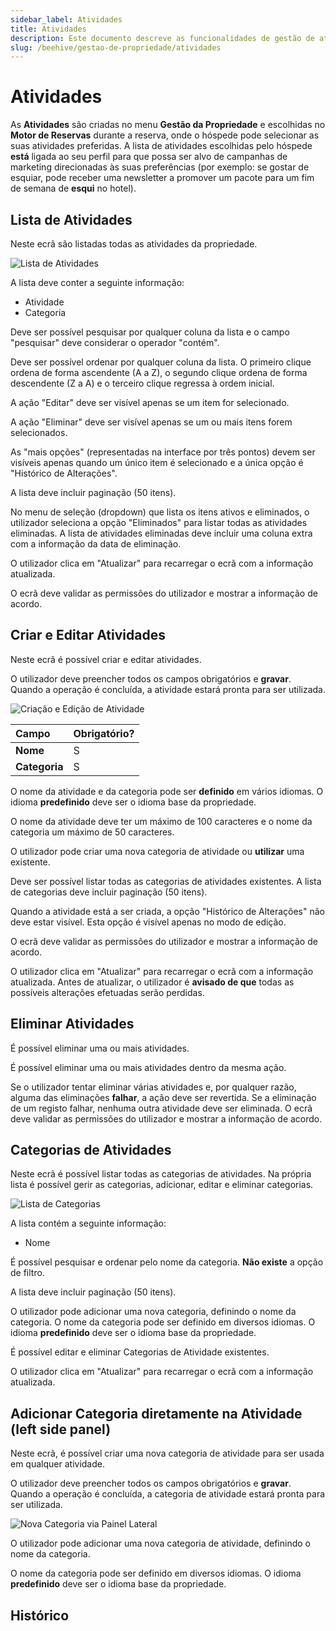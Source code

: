 ```yaml
---
sidebar_label: Atividades
title: Atividades
description: Este documento descreve as funcionalidades de gestão de atividades, incluindo a criação, edição, eliminação e listagem de atividades e categorias associadas, e como estas interagem com o Motor de Reservas e campanhas de marketing.
slug: /beehive/gestao-de-propriedade/atividades
---
```


# Atividades

As **Atividades** são criadas no menu **Gestão da Propriedade** e escolhidas no **Motor de Reservas** durante a reserva, onde o hóspede pode selecionar as suas atividades preferidas. A lista de atividades escolhidas pelo hóspede **está** ligada ao seu perfil para que possa ser alvo de campanhas de marketing direcionadas às suas preferências (por exemplo: se gostar de esquiar, pode receber uma newsletter a promover um pacote para um fim de semana de **esqui** no hotel).

## Lista de Atividades

Neste ecrã são listadas todas as atividades da propriedade.

![Lista de Atividades](</assets/beehive/gestao-de-propriedade/atividades/Lista Atividades.JPG> "Lista de Atividades")

A lista deve conter a seguinte informação:

*   Atividade
*   Categoria

Deve ser possível pesquisar por qualquer coluna da lista e o campo "pesquisar" deve considerar o operador "contém".

Deve ser possível ordenar por qualquer coluna da lista. O primeiro clique ordena de forma ascendente (A a Z), o segundo clique ordena de forma descendente (Z a A) e o terceiro clique regressa à ordem inicial.

A ação "Editar" deve ser visível apenas se um item for selecionado.

A ação "Eliminar" deve ser visível apenas se um ou mais itens forem selecionados.

As "mais opções" (representadas na interface por três pontos) devem ser visíveis apenas quando um único item é selecionado e a única opção é "Histórico de Alterações".

A lista deve incluir paginação (50 itens).

No menu de seleção (dropdown) que lista os itens ativos e eliminados, o utilizador seleciona a opção "Eliminados" para listar todas as atividades eliminadas. A lista de atividades eliminadas deve incluir uma coluna extra com a informação da data de eliminação.

O utilizador clica em "Atualizar" para recarregar o ecrã com a informação atualizada.

O ecrã deve validar as permissões do utilizador e mostrar a informação de acordo.

## Criar e Editar Atividades

Neste ecrã é possível criar e editar atividades.

O utilizador deve preencher todos os campos obrigatórios e **gravar**. Quando a operação é concluída, a atividade estará pronta para ser utilizada.

![Criação e Edição de Atividade](</assets/beehive/gestao-de-propriedade/atividades/Criação_Edição Atividade.JPG> "Criação e Edição de Atividade")

| **Campo** | **Obrigatório?** |
| :-------- | :--------------- |
| **Nome**  | S                |
| **Categoria** | S                |

O nome da atividade e da categoria pode ser **definido** em vários idiomas. O idioma **predefinido** deve ser o idioma base da propriedade.

O nome da atividade deve ter um máximo de 100 caracteres e o nome da categoria um máximo de 50 caracteres.

O utilizador pode criar uma nova categoria de atividade ou **utilizar** uma existente.

Deve ser possível listar todas as categorias de atividades existentes. A lista de categorias deve incluir paginação (50 itens).

Quando a atividade está a ser criada, a opção "Histórico de Alterações" não deve estar visível. Esta opção é visível apenas no modo de edição.

O ecrã deve validar as permissões do utilizador e mostrar a informação de acordo.

O utilizador clica em "Atualizar" para recarregar o ecrã com a informação atualizada. Antes de atualizar, o utilizador é **avisado de que** todas as possíveis alterações efetuadas serão perdidas.

## Eliminar Atividades

É possível eliminar uma ou mais atividades.

É possível eliminar uma ou mais atividades dentro da mesma ação.

Se o utilizador tentar eliminar várias atividades e, por qualquer razão, alguma das eliminações **falhar**, a ação deve ser revertida. Se a eliminação de um registo falhar, nenhuma outra atividade deve ser eliminada.
O ecrã deve validar as permissões do utilizador e mostrar a informação de acordo.

## Categorias de Atividades

Neste ecrã é possível listar todas as categorias de atividades. Na própria lista é possível gerir as categorias, adicionar, editar e eliminar categorias.

![Lista de Categorias](</assets/beehive/gestao-de-propriedade/atividades/Lista de Categorias.JPG> "Lista de Categorias")

A lista contém a seguinte informação:

*   Nome

É possível pesquisar e ordenar pelo nome da categoria. **Não existe** a opção de filtro.

A lista deve incluir paginação (50 itens).

O utilizador pode adicionar uma nova categoria, definindo o nome da categoria. O nome da categoria pode ser definido em diversos idiomas. O idioma **predefinido** deve ser o idioma base da propriedade.

É possível editar e eliminar Categorias de Atividade existentes.

O utilizador clica em "Atualizar" para recarregar o ecrã com a informação atualizada.

## Adicionar Categoria diretamente na Atividade (left side panel)

Neste ecrã, é possível criar uma nova categoria de atividade para ser usada em qualquer atividade.

O utilizador deve preencher todos os campos obrigatórios e **gravar**. Quando a operação é concluída, a categoria de atividade estará pronta para ser utilizada.

![Nova Categoria via Painel Lateral](</assets/beehive/gestao-de-propriedade/atividades/Nova Categoria Side Panel.JPG> "Nova Categoria via Painel Lateral")

O utilizador pode adicionar uma nova categoria de atividade, definindo o nome da categoria.

O nome da categoria pode ser definido em diversos idiomas. O idioma **predefinido** deve ser o idioma base da propriedade.

## Histórico